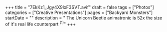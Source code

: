 +++
title = "7EkKz1_Jgy4X9IxF3SVT.avif"
draft = false
tags = ["Photos"]
categories = ["Creative Presentations"]
pages = ["Backyard Monsters"]
startDate = ""
description = " The Unicorn Beetle animatronic is 52x the size of it's real life counterpart <sup>(1)</sup>"
+++
